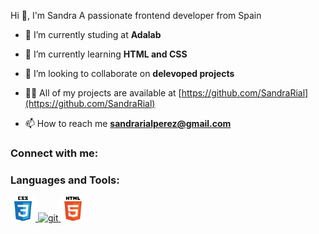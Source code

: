 Hi 👋, I'm Sandra
A passionate frontend developer from Spain</h3>

- 🔭 I’m currently studing at **Adalab**

- 🌱 I’m currently learning **HTML and CSS**

- 👯 I’m looking to collaborate on **delevoped projects**

- 👨‍💻 All of my projects are available at [https://github.com/SandraRial](https://github.com/SandraRial)

- 📫 How to reach me **sandrarialperez@gmail.com**

<h3 align="left">Connect with me:</h3>
<p align="left">
</p>

<h3 align="left">Languages and Tools:</h3>
<p align="left"> <a href="https://www.w3schools.com/css/" target="_blank" rel="noreferrer"> <img src="https://raw.githubusercontent.com/devicons/devicon/master/icons/css3/css3-original-wordmark.svg" alt="css3" width="40" height="40"/> </a> <a href="https://git-scm.com/" target="_blank" rel="noreferrer"> <img src="https://www.vectorlogo.zone/logos/git-scm/git-scm-icon.svg" alt="git" width="40" height="40"/> </a> <a href="https://www.w3.org/html/" target="_blank" rel="noreferrer"> <img src="https://raw.githubusercontent.com/devicons/devicon/master/icons/html5/html5-original-wordmark.svg" alt="html5" width="40" height="40"/> </a> </p>
